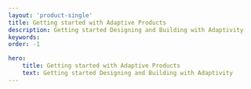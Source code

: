 ```yaml
---
layout: 'product-single'
title: Getting started with Adaptive Products
description: Getting started Designing and Building with Adaptivity
keywords: 
order: -1

hero:
    title: Getting started with Adaptive Products
    text: Getting started Designing and Building with Adaptivity
---
```

